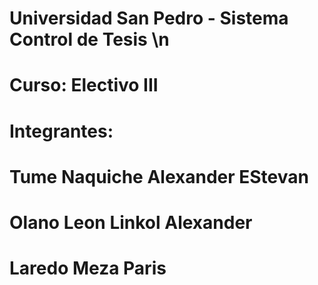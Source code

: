 # Universidad San Pedro - Sistema Control de Tesis \n
# Curso: Electivo III
# Integrantes:
# Tume Naquiche Alexander EStevan
# Olano Leon Linkol Alexander
# Laredo Meza Paris

